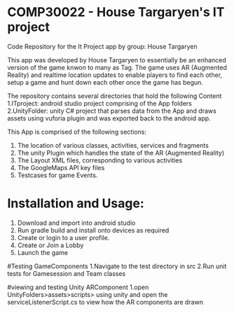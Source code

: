 # COMP30022 - House Targaryen's IT project
Code Repository for the It Project app by group: House Targaryen

This app was developed by House Targaryen to essentially be an enhanced version of the game knwon to many as Tag. The game uses AR (Augmented Reality) and realtime location updates to enable players to find each other, setup a game and hunt down each other once the game has begun.

The repository contains several directories that hold the following Content
1.ITproject: android studio project comprising of the App folders
2.UnityFolder: unity C# project that parses data from the App and draws assets using vuforia plugin and was exported back to the android app.

This App is comprised of the following sections:
1. The location of various classes, activities, services and fragments
2. The unity Plugin which handles the state of the AR (Augmented Reality)
3. The Layout XML files, corresponding to various activities
4. The GoogleMaps API key files
5. Testcases for game Events.

# Installation and Usage:
1. Download and import into android studio
2. Run gradle build and install onto devices as required
3. Create or login to a user profile.
4. Create or Join a Lobby
5. Launch the game

#Testing GameComponents
1.Navigate to the test directory in src
2.Run unit tests for Gamesession and Team classes

#viewing and testing Unity ARComponent
1.open UnityFolders>assets>scripts> using unity and open the serviceListenerScript.cs to view how the AR components are drawn

